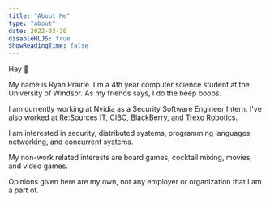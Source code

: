 ```yaml
---
title: "About Me"
type: "about"
date: 2022-03-30
disableHLJS: true
ShowReadingTime: false
---
```


Hey 👋

My name is Ryan Prairie.
I'm a 4th year computer science student at the University of Windsor.
As my friends says, I do the beep boops.

I am currently working at Nvidia as a Security Software Engineer Intern.
I've also worked at Re:Sources IT, CIBC, BlackBerry, and Trexo Robotics.

I am interested in security, distributed systems, programming languages, networking, and concurrent systems.

My non-work related interests are board games, cocktail mixing, movies, and video games.

Opinions given here are my own, not any employer or organization that I am a part of.
